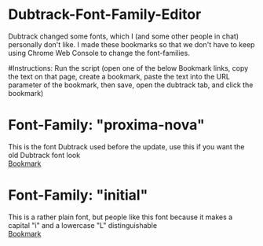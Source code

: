 # Dubtrack-Font-Family-Editor
Dubtrack changed some fonts, which I (and some other people in chat) personally don't like. I made these bookmarks so that we don't have to keep using Chrome Web Console to change the font-families.

#Instructions:
Run the script (open one of the below Bookmark links, copy the text on that page, create a bookmark, paste the text into the URL parameter of the bookmark, then save, open the dubtrack tab, and click the bookmark)

# Font-Family: "proxima-nova"
This is the font Dubtrack used before the update, use this if you want the old Dubtrack font look <br />
<a href="https://rawgit.com/fatboysraidmcdonalds/Dubtrack-Font-Family-Editor/master/Bookmark_FamilyProxima-Nova.js" target="_blank">Bookmark</a>

# Font-Family: "initial"
This is a rather plain font, but people like this font because it makes a capital "i" and a lowercase "L" distinguishable <br />
<a href="https://rawgit.com/fatboysraidmcdonalds/Dubtrack-Font-Family-Editor/master/Bookmark_FamilyInitial.js" target="_blank">Bookmark</a>

